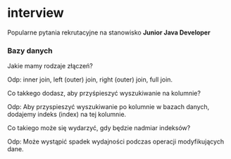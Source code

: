 # interview

Popularne pytania rekrutacyjne na stanowisko **Junior Java Developer**

### Bazy danych

Jakie mamy rodzaje złączeń?

Odp: inner join, left (outer) join, right (outer) join, full join.

Co takkego dodasz, aby przyśpieszyć wyszukiwanie na kolumnie?

Odp: Aby przyspieszyć wyszukiwanie po kolumnie w bazach danych, dodajemy indeks (index) na tej kolumnie.

Co takiego może się wydarzyć, gdy będzie nadmiar indeksów?

Odp: Może wystąpić spadek wydajności podczas operacji modyfikujących dane.


